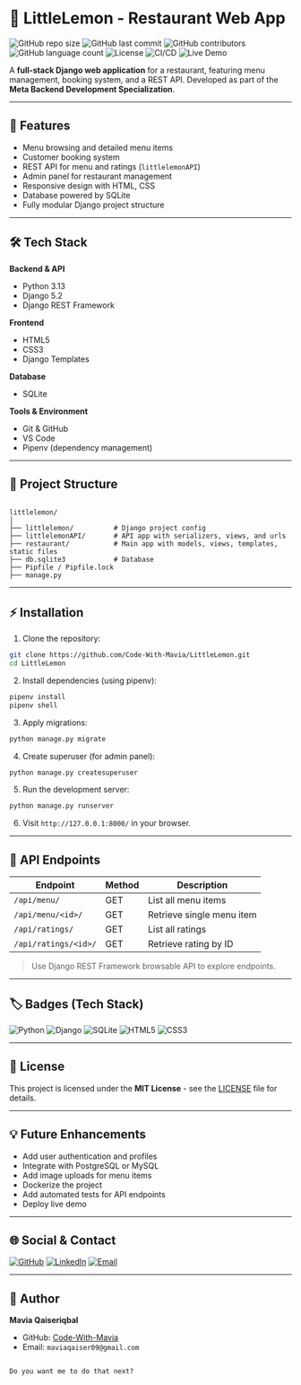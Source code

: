# 🍋 LittleLemon - Restaurant Web App

![GitHub repo size](https://img.shields.io/github/repo-size/Code-With-Mavia/LittleLemon)
![GitHub last commit](https://img.shields.io/github/last-commit/Code-With-Mavia/LittleLemon)
![GitHub contributors](https://img.shields.io/github/contributors/Code-With-Mavia/LittleLemon)
![GitHub language count](https://img.shields.io/github/languages/count/Code-With-Mavia/LittleLemon)
![License](https://img.shields.io/github/license/Code-With-Mavia/LittleLemon)
![CI/CD](https://img.shields.io/badge/CI/CD-pending-lightgrey)
![Live Demo](https://img.shields.io/badge/Live-Demo-orange)

A **full-stack Django web application** for a restaurant, featuring menu management, booking system, and a REST API. Developed as part of the **Meta Backend Development Specialization**.

---

## 🚀 Features

- Menu browsing and detailed menu items
- Customer booking system
- REST API for menu and ratings (`littlelemonAPI`)
- Admin panel for restaurant management
- Responsive design with HTML, CSS
- Database powered by SQLite
- Fully modular Django project structure

---

## 🛠️ Tech Stack

**Backend & API**  
- Python 3.13  
- Django 5.2  
- Django REST Framework  

**Frontend**  
- HTML5  
- CSS3  
- Django Templates  

**Database**  
- SQLite  

**Tools & Environment**  
- Git & GitHub  
- VS Code  
- Pipenv (dependency management)  

---

## 📂 Project Structure

```

littlelemon/
│
├── littlelemon/          # Django project config
├── littlelemonAPI/       # API app with serializers, views, and urls
├── restaurant/           # Main app with models, views, templates, static files
├── db.sqlite3            # Database
├── Pipfile / Pipfile.lock
├── manage.py

````

---

## ⚡ Installation

1. Clone the repository:

```bash
git clone https://github.com/Code-With-Mavia/LittleLemon.git
cd LittleLemon
````

2. Install dependencies (using pipenv):

```bash
pipenv install
pipenv shell
```

3. Apply migrations:

```bash
python manage.py migrate
```

4. Create superuser (for admin panel):

```bash
python manage.py createsuperuser
```

5. Run the development server:

```bash
python manage.py runserver
```

6. Visit `http://127.0.0.1:8000/` in your browser.

---

## 🔗 API Endpoints

| Endpoint             | Method | Description               |
| -------------------- | ------ | ------------------------- |
| `/api/menu/`         | GET    | List all menu items       |
| `/api/menu/<id>/`    | GET    | Retrieve single menu item |
| `/api/ratings/`      | GET    | List all ratings          |
| `/api/ratings/<id>/` | GET    | Retrieve rating by ID     |

> Use Django REST Framework browsable API to explore endpoints.

---

## 🏷️ Badges (Tech Stack)

![Python](https://img.shields.io/badge/Python-3.13-blue?logo=python\&logoColor=white)
![Django](https://img.shields.io/badge/Django-5.2-green?logo=django\&logoColor=white)
![SQLite](https://img.shields.io/badge/SQLite-3-yellow?logo=sqlite\&logoColor=white)
![HTML5](https://img.shields.io/badge/HTML5-E34F26?logo=html5\&logoColor=white)
![CSS3](https://img.shields.io/badge/CSS3-1572B6?logo=css3\&logoColor=white)

---

## 📄 License

This project is licensed under the **MIT License** - see the [LICENSE](LICENSE) file for details.

---

## 💡 Future Enhancements

* Add user authentication and profiles
* Integrate with PostgreSQL or MySQL
* Add image uploads for menu items
* Dockerize the project
* Add automated tests for API endpoints
* Deploy live demo

---

## 🌐 Social & Contact

[![GitHub](https://img.shields.io/badge/GitHub-Code-With-Mavia-181717?logo=github\&logoColor=white)](https://github.com/Code-With-Mavia)
[![LinkedIn](https://img.shields.io/badge/LinkedIn-Mavia-blue?logo=linkedin\&logoColor=white)]([https://www.linkedin.com/in/your-profile](https://www.linkedin.com/in/maawiah-qaiser-10793722b/))
[![Email](https://img.shields.io/badge/Email-Contact-red?logo=gmail\&logoColor=white)](mailto:maviaqaiser09@gmail.com)

---

## 🎯 Author

**Mavia Qaiseriqbal**

* GitHub: [Code-With-Mavia](https://github.com/Code-With-Mavia)
* Email: `maviaqaiser09@gmail.com`

```

Do you want me to do that next?
```

